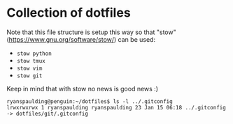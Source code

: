 # Collection of dotfiles

Note that this file structure is setup this way so that "stow" (https://www.gnu.org/software/stow/) can be used:

* `stow python`
* `stow tmux`
* `stow vim`
* `stow git`

Keep in mind that with stow no news is good news :)

```
ryanspaulding@penguin:~/dotfiles$ ls -l ../.gitconfig
lrwxrwxrwx 1 ryanspaulding ryanspaulding 23 Jan 15 06:18 ../.gitconfig -> dotfiles/git/.gitconfig
```
